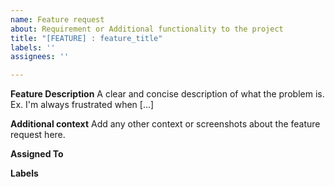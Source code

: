 ```yaml
---
name: Feature request
about: Requirement or Additional functionality to the project
title: "[FEATURE] : feature_title"
labels: ''
assignees: ''

---
```


**Feature Description**
A clear and concise description of what the problem is. Ex. I'm always frustrated when [...]

**Additional context**
Add any other context or screenshots about the feature request here.

**Assigned To**

**Labels**
